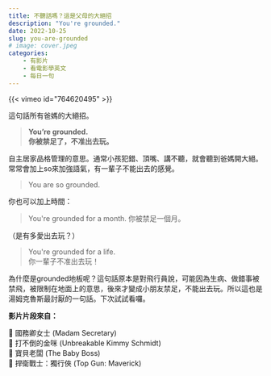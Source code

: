 ```yaml
---
title: 不聽話嗎？這是父母的大絕招
description: "You're grounded."
date: 2022-10-25
slug: you-are-grounded
# image: cover.jpeg
categories:
    - 有影片
    - 看電影學英文
    - 每日一句
---
```


{{< vimeo id="764620495" >}}


這句話所有爸媽的大絕招。  

> **You’re grounded.**  
> **你被禁足了，不准出去玩。**

自主居家品格管理的意思。通常小孩犯錯、頂嘴、講不聽，就會聽到爸媽開大絕。  
常常會加上so來加強語氣，有一輩子不能出去的感覺。

> You are so grounded.

你也可以加上時間：

> You're grounded for a month. 
你被禁足一個月。

（是有多愛出去玩？）


> You're grounded for a life.  
> 你一輩子不准出去玩！

為什麼是grounded地板呢？這句話原本是對飛行員說，可能因為生病、做錯事被禁飛，被限制在地面上的意思，後來才變成小朋友禁足，不能出去玩。所以這也是湯姆克魯斯最討厭的一句話。下次試試看囉。


**影片片段來自：**

🎥 國務卿女士 (Madam Secretary)  
🎥 打不倒的金咪 (Unbreakable Kimmy Schmidt)  
🎥 寶貝老闆 (The Baby Boss)  
🎥 捍衛戰士：獨行俠 (Top Gun: Maverick)

